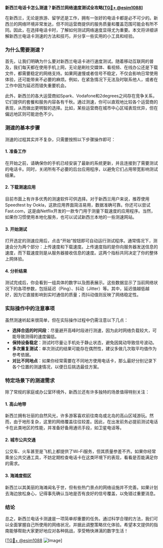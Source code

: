 **新西兰电话卡怎么测速？新西兰网络速度测试全攻略[[TG💪+ @esim1088](https://t.me/s/esim1088)]**

在新西兰，无论是旅游、留学还是工作，拥有一张好的电话卡都是必不可少的。新西兰的网络环境非常发达，但不同运营商提供的服务质量和覆盖范围可能会有所不同。因此，在选择电话卡时，了解如何测试网络速度显得尤为重要。本文将详细讲解新西兰电话卡测速的方法和技巧，并分享一些实用的小工具和经验。

### 为什么需要测速？

首先，让我们明确为什么要对新西兰电话卡进行速度测试。随着移动互联网的普及，我们每天都在使用手机上网，无论是刷社交媒体、看视频、在线办公还是下载文件，都需要稳定的网络支持。如果网速慢或者信号不稳定，不仅会影响日常使用体验，还可能带来不必要的麻烦。例如，在紧急情况下无法及时联系他人，或者在工作中因为延迟而错失重要机会。

此外，新西兰的各大运营商如Spark、Vodafone和2degrees之间存在竞争关系，它们提供的套餐和服务内容各有千秋。通过测速，你可以直观地比较各个运营商的表现，从而做出更明智的选择。比如，某些运营商在城市中心区域表现优异，但在偏远地区则可能逊色不少。

### 测速的基本步骤

测速的过程其实并不复杂，只需要按照以下步骤操作即可：

#### 1. 准备工作
在开始之前，请确保你的手机已经安装了最新的系统更新，并且连接到了需要测试的电话卡。同时，关闭所有不必要的后台应用程序，以避免它们占用带宽影响测试结果。

#### 2. 下载测速应用
目前市面上有许多优秀的测速软件可供选择。对于新西兰用户来说，推荐使用Speedtest by Ookla，这款应用界面简洁易用，数据准确可靠。你还可以尝试Fast.com，这是由Netflix开发的一款专门用于测量下载速度的应用程序。当然，如果你习惯使用本地化服务，也可以试试新西兰本地的一些测速网站。

#### 3. 开始测试
打开选定的测速应用后，点击“开始”按钮即可自动运行测试程序。通常情况下，测速会分为两个部分：上传速度和下载速度。上传速度指的是你向服务器发送信息的速度，而下载速度则是从服务器接收信息的速度。这两个指标共同决定了你的整体上网体验。

#### 4. 分析结果
测试完成后，你会看到一组具体的数字以及图表展示。这些数据显示了当前网络状况下的各项参数，包括延迟（Ping）、抖动（Jitter）等。其中，延迟值越低越好，因为它直接影响到实时通信的质量；而抖动值则反映了网络稳定性。

### 实际操作中的注意事项

虽然测速听起来很简单，但在实际操作过程中仍需注意以下几点：

- **选择合适的时间段**：尽量避开高峰时段进行测速，因为此时网络负载较大，可能导致测得的速度偏低。
- **保持设备稳定**：测试时尽量让手机处于静止状态，避免因晃动导致信号波动。
- **多次重复测试**：单次测试的结果可能存在偶然性，建议多做几次取平均值作为参考依据。
- **对比不同地点**：如果你经常需要在不同地方使用电话卡，那么最好分别记录下各个位置的测速情况，以便日后挑选最佳方案。

### 特定场景下的测速需求

除了常规的家庭或办公室环境外，新西兰还有许多独特的场景值得特别关注：

#### 1. 高山地带
新西兰拥有壮丽的自然风光，许多游客喜欢前往南岛或北岛的高山区域游玩。然而，由于地形复杂，这里的网络覆盖往往较差。因此，在出发前务必提前测试电话卡在此类地区的性能，并准备好备用通讯手段，如卫星电话等。

#### 2. 城市公共交通
公交车、火车甚至是飞机上都提供了Wi-Fi服务，但其质量参差不齐。如果你经常乘坐公共交通工具，不妨定期检查电话卡在这类环境下的表现，看看是否能满足你的需求。

#### 3. 海滩度假区
新西兰以其美丽的海滩闻名于世，但有些热门景点的网络设施并不完善。如果计划去海边放松身心，记得事先确认当地是否有良好的信号覆盖，以免错过重要消息。

### 结论

总之，新西兰电话卡测速是一项简单却重要的任务。通过科学合理的方法，我们可以全面掌握自己所使用的网络状况，并据此调整策略优化体验。希望本文提供的指南能够帮助大家更好地应对各种挑战，享受畅快淋漓的数字生活！

[[TG💪+ @esim1088](https://t.me/s/esim1088) ![Image](https://i.postimg.cc/4NQfJmqS/Snipaste-2025-05-13-00-14-12.png)]